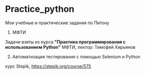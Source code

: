 # Practice_python

Мои учебные и практические задания по Питону

1. МФТИ  

Задачи взяты из курса **"Практика программирования с использованием Python"** 
МФТИ, лектор: Тимофей Хирьянов

2. Автоматизация тестирования с помощью Selenium и Python

курс Stepik, https://stepik.org/course/575
